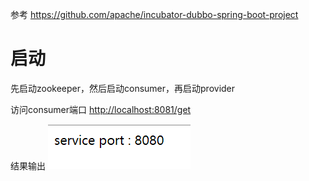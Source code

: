 参考
https://github.com/apache/incubator-dubbo-spring-boot-project

# 启动
先启动zookeeper，然后启动consumer，再启动provider

访问consumer端口 [http://localhost:8081/get](http://localhost:8081/get)

结果输出
![结果](img.png)